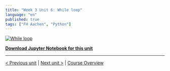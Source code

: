 ```yaml
---
title: "Week 3 Unit 6: While loop"
language: "en"
published: true
tags: ["FH Aachen", "Python"]
---
```


[![While loop](https://img.youtube.com/vi/71lRKcrKP-Y/hqdefault.jpg)](https://youtu.be/71lRKcrKP-Y)

[**Download Jupyter Notebook for this unit**](files/Week_3_Unit_6_while_notebook.ipynb)

---

[< Previous unit](/teaching/python-mooc/week3_unit5_selftest) | [Next unit >](/teaching/python-mooc/week3_unit6_selftest) |
[Course Overview](/teaching/python-mooc)